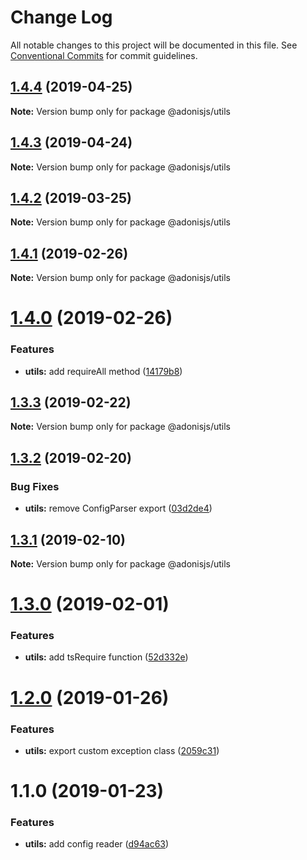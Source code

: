# Change Log

All notable changes to this project will be documented in this file.
See [Conventional Commits](https://conventionalcommits.org) for commit guidelines.

## [1.4.4](https://github.com/adonisjs/adonis-framework/tree/master/packages/utils/compare/@adonisjs/utils@1.4.3...@adonisjs/utils@1.4.4) (2019-04-25)

**Note:** Version bump only for package @adonisjs/utils





## [1.4.3](https://github.com/adonisjs/adonis-framework/tree/master/packages/utils/compare/@adonisjs/utils@1.4.2...@adonisjs/utils@1.4.3) (2019-04-24)

**Note:** Version bump only for package @adonisjs/utils





## [1.4.2](https://github.com/adonisjs/adonis-framework/tree/master/packages/utils/compare/@adonisjs/utils@1.4.1...@adonisjs/utils@1.4.2) (2019-03-25)

**Note:** Version bump only for package @adonisjs/utils





## [1.4.1](https://github.com/adonisjs/adonis-framework/tree/master/packages/utils/compare/@adonisjs/utils@1.4.0...@adonisjs/utils@1.4.1) (2019-02-26)

**Note:** Version bump only for package @adonisjs/utils





# [1.4.0](https://github.com/adonisjs/adonis-framework/tree/master/packages/utils/compare/@adonisjs/utils@1.3.3...@adonisjs/utils@1.4.0) (2019-02-26)


### Features

* **utils:** add requireAll method ([14179b8](https://github.com/adonisjs/adonis-framework/tree/master/packages/utils/commit/14179b8))





## [1.3.3](https://github.com/adonisjs/adonis-framework/tree/master/packages/utils/compare/@adonisjs/utils@1.3.2...@adonisjs/utils@1.3.3) (2019-02-22)

**Note:** Version bump only for package @adonisjs/utils





## [1.3.2](https://github.com/adonisjs/adonis-framework/tree/master/packages/utils/compare/@adonisjs/utils@1.3.1...@adonisjs/utils@1.3.2) (2019-02-20)


### Bug Fixes

* **utils:** remove ConfigParser export ([03d2de4](https://github.com/adonisjs/adonis-framework/tree/master/packages/utils/commit/03d2de4))





## [1.3.1](https://github.com/adonisjs/adonis-framework/tree/master/packages/utils/compare/@adonisjs/utils@1.3.0...@adonisjs/utils@1.3.1) (2019-02-10)

**Note:** Version bump only for package @adonisjs/utils





# [1.3.0](https://github.com/adonisjs/adonis-framework/tree/master/packages/utils/compare/@adonisjs/utils@1.2.0...@adonisjs/utils@1.3.0) (2019-02-01)


### Features

* **utils:** add tsRequire function ([52d332e](https://github.com/adonisjs/adonis-framework/tree/master/packages/utils/commit/52d332e))





# [1.2.0](https://github.com/adonisjs/adonis-framework/tree/master/packages/utils/compare/@adonisjs/utils@1.1.0...@adonisjs/utils@1.2.0) (2019-01-26)


### Features

* **utils:** export custom exception class ([2059c31](https://github.com/adonisjs/adonis-framework/tree/master/packages/utils/commit/2059c31))





# 1.1.0 (2019-01-23)


### Features

* **utils:** add config reader ([d94ac63](https://github.com/adonisjs/adonis-framework/tree/master/packages/utils/commit/d94ac63))
